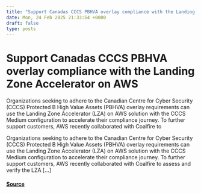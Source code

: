 ```yaml
---
title: "Support Canadas CCCS PBHVA overlay compliance with the Landing Zone Accelerator on AWS"
date: Mon, 24 Feb 2025 21:33:54 +0000
draft: false
type: posts
---
```

# Support Canadas CCCS PBHVA overlay compliance with the Landing Zone Accelerator on AWS





Organizations seeking to adhere to the Canadian Centre for Cyber Security (CCCS) Protected B High Value Assets (PBHVA) overlay requirements can use the Landing Zone Accelerator (LZA) on AWS solution with the CCCS Medium configuration to accelerate their compliance journey. To further support customers, AWS recently collaborated with Coalfire to

Organizations seeking to adhere to the Canadian Centre for Cyber Security (CCCS) Protected B High Value Assets (PBHVA) overlay requirements can use the Landing Zone Accelerator (LZA) on AWS solution with the CCCS Medium configuration to accelerate their compliance journey. To further support customers, AWS recently collaborated with Coalfire to assess and verify the LZA \[…\]

#### [Source](https://aws.amazon.com/blogs/security/support-canadas-cccs-pbhva-overlay-compliance-with-the-landing-zone-accelerator-on-aws/)


